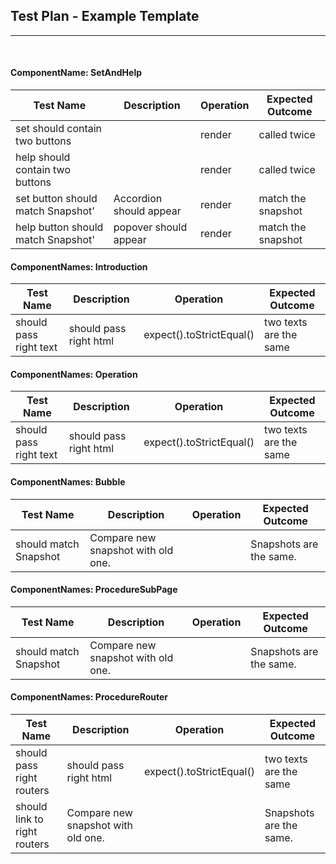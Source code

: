 ## Test Plan - Example Template
--------
<br>

#### ComponentName: SetAndHelp

|Test Name|Description|Operation|Expected Outcome|
|----|------|--------|----------------|
| set should contain two buttons ||render | called twice |
| help should contain two buttons ||render | called twice |
| set button should match Snapshot'|Accordion should appear|render| match the snapshot|
| help button should match Snapshot'|popover should appear|render| match the snapshot|



#### ComponentNames: Introduction

|Test Name|Description|Operation|Expected Outcome|
|----|------|----------------|------------|
| should pass right text | should pass right html|expect().toStrictEqual() | two texts are the same|


#### ComponentNames: Operation

|Test Name|Description|Operation|Expected Outcome|
|----|------|----------------|------------|
| should pass right text | should pass right html|expect().toStrictEqual() | two texts are the same|


#### ComponentNames: Bubble

|Test Name|Description|Operation|Expected Outcome|
|----|------|----------------|------------|
| should match Snapshot | Compare new snapshot with old one. |  | Snapshots are the same. |



#### ComponentNames: ProcedureSubPage

|Test Name|Description|Operation|Expected Outcome|
|----|------|----------------|------------|
| should match Snapshot | Compare new snapshot with old one. |  | Snapshots are the same. |


#### ComponentNames: ProcedureRouter

|Test Name|Description|Operation|Expected Outcome|
|----|------|----------------|------------|
| should pass right routers | should pass right html|expect().toStrictEqual() | two texts are the same|
| should link to right routers | Compare new snapshot with old one. |  | Snapshots are the same. |




